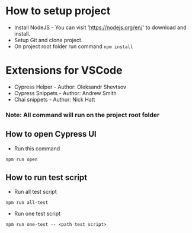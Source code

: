 # How to setup project
- Install NodeJS - You can visit 'https://nodejs.org/en/' to download and install.
- Setup Git and clone project.
- On project root folder run command `npm install`

# Extensions for VSCode
 - Cypress Helper - Author: Oleksandr Shevtsov
 - Cypress Snippets - Author: Andrew Smith
 - Chai snippets - Author: Nick Hatt

### Note: All command will run on the project root folder

## How to open Cypress UI
 - Run this command
```
npm run open
```
## How to run test script
 - Run all test script
 ```
 npm run all-test
 ```
 - Run one test script
```
npm run one-test -- <path test script>
```
